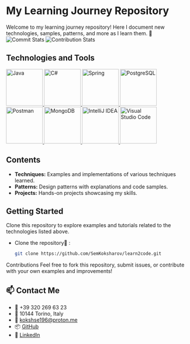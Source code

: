 # My Learning Journey Repository

Welcome to my learning journey repository! Here I document new technologies, samples, patterns, and more as I learn them. 🚀
![Commit Stats](https://github-readme-streak-stats.herokuapp.com/?user=SemKoksharov&theme=radical&hide_border=true&ring=DD2727&fire=DD2727)
![Contribution Stats](https://github-readme-stats.vercel.app/api?username=SemKoksharov&show_icons=true&theme=radical&hide_border=true&count_private=true&include_all_commits=true)

## Technologies and Tools

<p align="left">
    <a href="https://www.java.com" target="_blank" rel="noreferrer">
        <img src="https://img.icons8.com/color/96/000000/java-coffee-cup-logo.png" alt="Java" width="100" height="100"/>
    </a>
    <a href="https://dotnet.microsoft.com/" target="_blank" rel="noreferrer">
        <img src="https://img.icons8.com/color/96/000000/c-sharp-logo.png" alt="C#" width="100" height="100"/>
    </a>
    <a href="https://spring.io/" target="_blank" rel="noreferrer">
        <img src="https://www.vectorlogo.zone/logos/springio/springio-icon.svg" alt="Spring" width="100" height="100"/>
    </a>
    <a href="https://www.postgresql.org/" target="_blank" rel="noreferrer">
        <img src="https://www.vectorlogo.zone/logos/postgresql/postgresql-icon.svg" alt="PostgreSQL" width="100" height="100"/>
    </a>
    <a href="https://www.postman.com" target="_blank" rel="noreferrer">
        <img src="https://www.vectorlogo.zone/logos/getpostman/getpostman-icon.svg" alt="Postman" width="100" height="100"/>
    </a>
    <a href="https://www.mongodb.com/" target="_blank" rel="noreferrer">
        <img src="https://img.icons8.com/color/96/000000/mongodb.png" alt="MongoDB" width="100" height="100"/>
    </a>
    <a href="https://www.jetbrains.com/idea/" target="_blank" rel="noreferrer">
        <img src="https://img.icons8.com/color/96/000000/intellij-idea.png" alt="IntelliJ IDEA" width="100" height="100"/>
    </a>
    <a href="https://code.visualstudio.com/" target="_blank" rel="noreferrer">
        <img src="https://img.icons8.com/color/96/000000/visual-studio-code-2019.png" alt="Visual Studio Code" width="100" height="100"/>
    </a>
</p>




## Contents

- **Techniques:** Examples and implementations of various techniques learned.
- **Patterns:** Design patterns with explanations and code samples.
- **Projects:** Hands-on projects showcasing my skills.

## Getting Started

Clone this repository to explore examples and tutorials related to the technologies listed above.
- Clone the repository🚀 :
   ```bash
   git clone https://github.com/SemKoksharov/learn2code.git


Contributions
Feel free to fork this repository, submit issues, or contribute with your own examples and improvements!

## 📫 Contact Me

- 📱 +39 320 269 63 23
- 📍 10144 Torino, Italy
- 📧 [kokshse196@proton.me](mailto:kokshse196@proton.me)
- 📦 [GitHub](https://github.com/SemKoksharov)
- 💼 [LinkedIn](https://www.linkedin.com/in/SemKoksharov)
